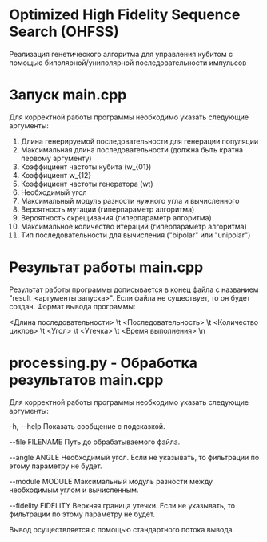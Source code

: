 # Optimized High Fidelity Sequence Search (OHFSS)
Реализация генетического алгоритма для управления кубитом с помощью биполярной/униполярной последовательности импульсов

# Запуск main.cpp
Для корректной работы программы необходимо указать следующие аргументы:
1. Длина генерируемой последовательности для генерации популяции
2. Максимальная длина последовательности (должна быть кратна первому аргументу)
3. Коэффициент частоты кубита (w_{01})
4. Коэффициент w_{12}
5. Коэффициент частоты генератора (wt)
6. Необходимый угол
7. Максимальный модуль разности нужного угла и вычисленного
8. Вероятность мутации (гиперпараметр алгоритма)
9. Вероятность скрещивания (гиперпараметр алгоритма)
10. Максимальное количество итераций (гиперпараметр алгоритма)
11. Тип последовательности для вычисления ("bipolar" или "unipolar")

# Результат работы main.cpp
Результат работы программы дописывается в конец файла с названием "result_<аргументы запуска>". Если файла не существует, то он будет создан.
Формат вывода программы:

<Длина последовательности> \t <Последовательность> \t <Количество циклов> \t <Угол> \t <Утечка> \t <Время выполнения> \n

# processing.py - Обработка результатов main.cpp
Для корректной работы программы необходимо указать следующие аргументы:

-h, --help           Показать сообщение с подсказкой.

--file FILENAME      Путь до обрабатываемого файла.

--angle ANGLE        Необходимый угол. Если не указывать, то фильтрации по этому параметру не будет.

--module MODULE      Максимальный модуль разности между необходимым углом и вычисленным.

--fidelity FIDELITY  Верхняя граница утечки. Если не указывать, то фильтрации по этому параметру не будет.

Вывод осуществляется с помощью стандартного потока вывода.
